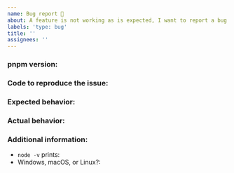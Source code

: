 ```yaml
---
name: Bug report 🐛
about: A feature is not working as is expected, I want to report a bug
labels: 'type: bug'
title: ''
assignees: ''
---
```


### pnpm version:

### Code to reproduce the issue:

<!--
If there was a fatal error also include a gist of your node_modules/.pnpm-debug.log file.
-->

### Expected behavior:

### Actual behavior:

### Additional information:

 - `node -v` prints:
 - Windows, macOS, or Linux?:
